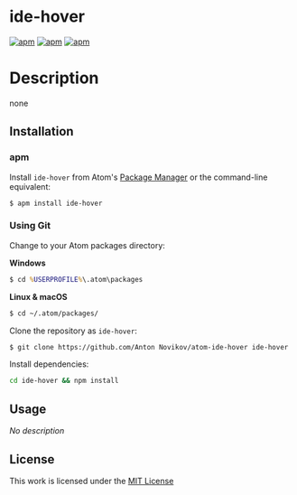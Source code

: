 # ide-hover

[![apm](https://flat.badgen.net/apm/license/ide-hover)](https://atom.io/packages/ide-hover)
[![apm](https://flat.badgen.net/apm/v/ide-hover)](https://atom.io/packages/ide-hover)
[![apm](https://flat.badgen.net/apm/dl/ide-hover)](https://atom.io/packages/ide-hover)

# Description

none

## Installation

### apm

Install `ide-hover` from Atom's [Package Manager](http://flight-manual.atom.io/using-atom/sections/atom-packages/) or the command-line equivalent:

`$ apm install ide-hover`

### Using Git

Change to your Atom packages directory:

**Windows**

```cmd
$ cd %USERPROFILE%\.atom\packages
```

**Linux & macOS**

```bash
$ cd ~/.atom/packages/
```

Clone the repository as `ide-hover`:

```bash
$ git clone https://github.com/Anton Novikov/atom-ide-hover ide-hover
```

Install dependencies:

```bash
cd ide-hover && npm install
```

## Usage

*No description*

## License

This work is licensed under the [MIT License](LICENSE)
